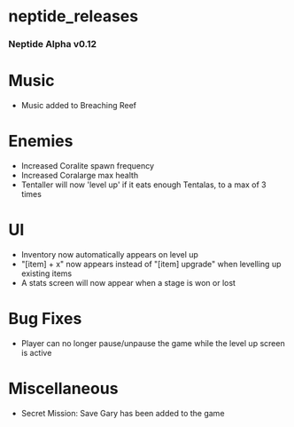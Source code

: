 # neptide_releases
### Neptide Alpha v0.12

# Music
* Music added to Breaching Reef

# Enemies
* Increased Coralite spawn frequency
* Increased Coralarge max health
* Tentaller will now 'level up' if it eats enough Tentalas, to a max of 3 times

# UI
* Inventory now automatically appears on level up
* "[item] + x" now appears instead of "[item] upgrade" when levelling up existing items
* A stats screen will now appear when a stage is won or lost

# Bug Fixes
* Player can no longer pause/unpause the game while the level up screen is active

# Miscellaneous 
* Secret Mission: Save Gary has been added to the game
